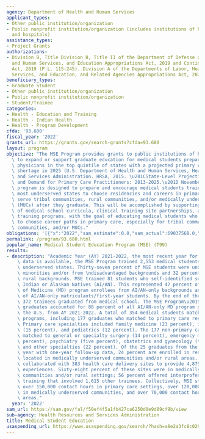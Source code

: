 ```yaml
---
agency: Department of Health and Human Services
applicant_types:
- Other public institution/organization
- Public nonprofit institution/organization (includes institutions of higher education
  and hospitals)
assistance_types:
- Project Grants
authorizations:
- Division B, Title Division B, Title II of the Department of Defense and Labor, Health
  and Human Services, and Education Appropriations Act, 2019 and Continuing Appropriations
  Act, 2019 (P.L. 115-245). Division A of the Departments of Labor, Health and Human
  Services, and Education, and Related Agencies Appropriations Act, 2020.
beneficiary_types:
- Graduate Student
- Other public institution/organization
- Public nonprofit institution/organization
- Student/Trainee
categories:
- Health - Education and Training
- Health - Indian Health
- Health - Program Development
cfda: '93.680'
fiscal_year: '2022'
grants_url: https://grants.gov/search-grants?cfda=93.680
layout: program
objective: "The MSE Program provides grants to public institutions of higher education\
  \ to expand or support graduate education for medical students preparing to become\
  \ physicians in the top quintile of states with a projected primary care provider\
  \ shortage in 2025 (U.S. Department of Health and Human Services, Health Resources\
  \ and Services Administration. HRSA, 2015. \u201CState-Level Projections of Supply\
  \ and Demand for Primary Care Practitioners: 2013-2025.\u201D November 2016). The\
  \ program is designed to prepare and encourage medical students training in the\
  \ most underserved states to choose residencies and careers in primary care that\
  \ serve tribal communities, rural communities, and/or medically underserved communities\
  \ (MUCs) after they graduate. This will be accomplished by supporting the development\
  \ of medical school curricula, clinical training site partnerships, and faculty\
  \ training programs, with the goal of educating medical students who are likely\
  \ to choose career paths in primary care, especially for tribal communities, rural\
  \ communities, and/or MUCs."
obligations: '[{"x":"2022","sam_estimate":0.0,"sam_actual":69037568.0,"usa_spending_actual":69037568.0},{"x":"2023","sam_estimate":56559438.0,"sam_actual":0.0,"usa_spending_actual":56559438.0},{"x":"2024","sam_estimate":60000000.0,"sam_actual":0.0,"usa_spending_actual":0.0}]'
permalink: /program/93.680.html
popular_name: Medical Student Education Program (MSE) (T99)
results:
- description: "Academic Year (AY) 2021-2022, the most recent year for which performance\
    \ data is available, the MSE Program trained 2,553 medical students in medically\
    \ underserved states. Thirty-seven percent of MSE students were underrepresented\
    \ minorities and/or from \ndisadvantaged backgrounds and 32 percent were from\
    \ rural backgrounds. MSE trained 81 students who self-identified solely as American\
    \ Indian or Alaskan Natives (AI/AN). This represented 47 percent of U.S. Doctor\
    \ of Medicine (MD) program enrollees from AI/AN-only backgrounds and 28 percent\
    \ of AI/AN-only matriculants/first-year students. By the end of the academic year,\
    \ 372 trainees graduated from medical school. The MSE Program\u2019s 23 AI/AN-only\
    \ graduates accounted for 88 percent of all AI/AN-only MD program graduates in\
    \ the U.S. from AY 2021-2022. A total of 354 medical students matched to residency\
    \ programs, including 177 graduates who matched to primary care residency programs.\
    \ Primary care specialties included family medicine (23 percent), internal medicine\
    \ (15 percent), and pediatrics (12 percent). The 177 non-primary care graduates\
    \ matched to general or specialty surgery (14 percent), emergency medicine (six\
    \ percent), psychiatry (five percent), obstetrics and gynecology (three percent),\
    \ and other specialties (22 percent). Of the 25 graduates from the prior academic\
    \ year with one-year follow-up data, 24 percent are enrolled in residency programs\
    \ located in medically underserved communities and/or rural areas. MSE awardees\
    \ collaborated with 383 health care delivery sites to provide 4,875 clinical training\
    \ experiences. Sixty-eight percent of these sites were in medically underserved\
    \ communities and/or rural settings; 56 percent offered interprofessional, team-based\
    \ training that involved 1,615 other trainees. Collectively, MSE students accumulated\
    \ over 150,000 contact hours in primary care settings, over 120,000 contact hours\
    \ in medically underserved communities, and over 70,000 contact hours in rural\
    \ areas."
  year: '2022'
sam_url: https://sam.gov/fal/f50ef4f5a1fb427ca6250d0e9d89cf9b/view
sub-agency: Health Resources and Services Administration
title: Medical Student Education
usaspending_url: https://www.usaspending.gov/search/?hash=a8e2a3fc8c02941c5b1bd582cac6c8d7
---
```

